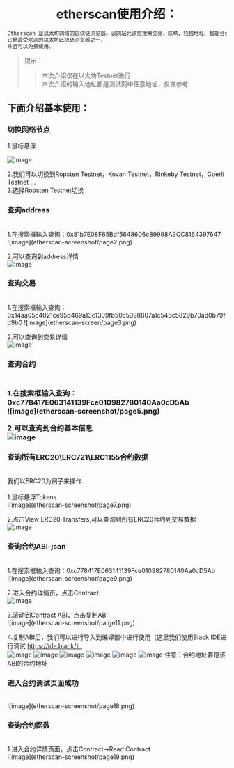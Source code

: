 <h1 style="text-align: center;">etherscan使用介绍：</h1>

```python
Etherscan 是以太坊网络的区块链浏览器。该网站允许您搜索交易、区块、钱包地址、智能合约和其他链上数据。
它是最受欢迎的以太坊区块链浏览器之一，
并且可以免费使用。
```
>提示：
>>本次介绍仅在以太坊Testnet进行</br>
>>本次介绍的输入地址都是测试网中任意地址，仅做参考

<h2>下面介绍基本使用：</h2>
<h3>切换网络节点</h3>
<div>1.鼠标悬浮</div>

![image](etherscan-screenshot/page1.png)

2.我们可以切换到Ropsten Testnet，Kovan Testnet，Rinkeby Testnet，Goerli Testnet ...</br>
3.选择Ropsten Testnet切换</br>


<h3>查询address</h3></br>
1.在搜索框输入查询：0x81b7E08F65Bdf5648606c89998A9CC8164397647</br>
![image](etherscan-screenshot/page2.png)


2.可以查询到address详情</br>
![image](etherscan-screenshot/page20.png)

<h3>查询交易</h3></br>
1.在搜索框输入查询：0x14aa05c4021ce95b469a13c1309fb50c5398807a1c546c5829b70ad0b79fd9b0
![image](etherscan-screen/page3.png)


2.可以查询到交易详情</br>
![image](etherscan-screenshot/page4.png)


<h3>查询合约<h3></br>
1.在搜索框输入查询：0xc778417E063141139Fce010982780140Aa0cD5Ab</br>
![image](etherscan-screenshot/page5.png)

2.可以查询到合约基本信息</br>
![image](etherscan-screenshot/page6.png)

<h3>查询所有ERC20\ERC721\ERC1155合约数据</h3></br>
<div>我们以ERC20为例子来操作</div></br>
1.鼠标悬浮Tokens</br>
![image](etherscan-screenshot/page7.png)


2.点击View ERC20 Transfers,可以查询到所有ERC20合约到交易数据</br>
![image](etherscan-screenshot/page8.png)



<h3>查询合约ABI-json</h3></br>
1.在搜索框输入查询：0xc778417E063141139Fce010982780140Aa0cD5Ab</br>
![image](etherscan-screenshot/page9.png)


2.进入合约详情页，点击Contract</br>
![image](etherscan-screenshot/page10.png)


3.滚动到Contract ABI，点击复制ABI</br>
![image](etherscan-screenshot/pa ge11.png)


4.复制ABI后，我们可以进行导入到编译器中进行使用（这里我们使用Black IDE进行调试 https://ide.black/）</br>
![image](etherscan-screenshot/page12.png)
![image](etherscan-screenshot/page13.png)
![image](etherscan-screenshot/page14.png)
![image](etherscan-screenshot/page15.png)
![image](etherscan-screenshot/page16.png)
![image](etherscan-screenshot/page17.png)
注意：合约地址要是该ABI的合约地址</br>


<h3>进入合约调试页面成功</h3></br>
![image](etherscan-screenshot/page18.png)


<h3>查询合约函数</h3></br>
1.进入合约详情页面，点击Contract->Read Contract</br>
![image](etherscan-screenshot/page19.png)



